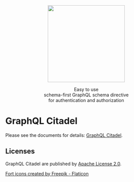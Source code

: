 <div align="center">
	<img src="./static/img/graphql-citadel.png" width="240">
	<p>Easy to use<br>schema-first GraphQL schema directive<br>for authentication and authorization</p>
</div>

# GraphQL Citadel

Please see the documents for details: [GraphQL Citadel](https://keraphql.github.io/graphql-citadel-website/).

## Licenses

GraphQL Citadel are published by [Apache License 2.0](./LICENSE).

[Fort icons created by Freepik - Flaticon](https://www.flaticon.com/free-icons/fort)
